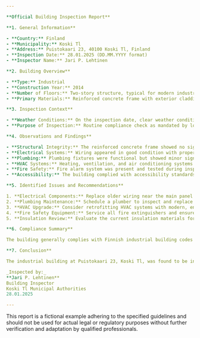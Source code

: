 ```yaml
---

**Official Building Inspection Report**

**1. General Information**

- **Country:** Finland
- **Municipality:** Koski Tl
- **Address:** Puistokaari 23, 40100 Koski Tl, Finland
- **Inspection Date:** 28.01.2025 (DD.MM.YYYY format)
- **Inspector Name:** Jari P. Lehtinen

**2. Building Overview**

- **Type:** Industrial
- **Construction Year:** 2014
- **Number of Floors:** Two-story structure, typical for modern industrial buildings in Finland aiming for efficient space utilization and minimizing environmental impact.
- **Primary Materials:** Reinforced concrete frame with exterior cladding in locally sourced, treated wood for thermal insulation and aesthetic alignment with Finnish architectural traditions. Steel roofing is standard for industrial buildings due to its durability and fire resistance properties.

**3. Inspection Context**

- **Weather Conditions:** On the inspection date, clear weather conditions prevailed with temperatures around -5°C, typical for early January in Koski Tl. Snow cover was present, which did not significantly impede access or observation but required careful navigation.
- **Purpose of Inspection:** Routine compliance check as mandated by local municipal authorities to ensure ongoing adherence to building codes and safety standards.

**4. Observations and Findings**

- **Structural Integrity:** The reinforced concrete frame showed no signs of distress or deformation, meeting current structural load requirements.
- **Electrical Systems:** Wiring appeared in good condition with proper grounding. However, some older components were identified near the main panel, suggesting potential future upgrades for efficiency and safety.
- **Plumbing:** Plumbing fixtures were functional but showed minor signs of wear, particularly around joints. Recommendation to replace aging components proactively to prevent leaks.
- **HVAC Systems:** Heating, ventilation, and air conditioning systems were operational though less efficient than modern standards. Insulation quality was adequate for the climate but could be enhanced with updated materials.
- **Fire Safety:** Fire alarm system was present and tested during inspection, functioning correctly. However, fire extinguishers required servicing as indicated by expiration dates.
- **Accessibility:** The building complied with accessibility standards, featuring ramps and elevators suitable for individuals with mobility challenges.

**5. Identified Issues and Recommendations**

1. **Electrical Components:** Replace older wiring near the main panel to ensure compliance with current safety codes and improve energy efficiency.
2. **Plumbing Maintenance:** Schedule a plumber to inspect and replace aging components, focusing on joints prone to leaks.
3. **HVAC Upgrade:** Consider retrofitting HVAC systems with modern, energy-efficient technologies to reduce operational costs and environmental impact.
4. **Fire Safety Equipment:** Service all fire extinguishers and ensure they are up-to-date and readily accessible.
5. **Insulation Review:** Evaluate the current insulation materials for potential upgrades that could enhance thermal performance without major structural alterations.

**6. Compliance Summary**

The building generally complies with Finnish industrial building codes (e.g., SFS-ISO 19011:2017 for management systems of quality and environmental aspects). Minor deviations were noted in electrical, plumbing, and fire safety areas, requiring timely corrective actions to maintain full compliance.

**7. Conclusion**

The industrial building at Puistokaari 23, Koski Tl, was found to be in satisfactory condition with a few areas necessitating attention to ensure continued adherence to safety and efficiency standards. Immediate actions are recommended for electrical, plumbing, fire safety, and potential HVAC upgrades.

_Inspected by:_  
**Jari P. Lehtinen**  
Building Inspector  
Koski Tl Municipal Authorities  
28.01.2025

--- 
```


This report is a fictional example adhering to the specified guidelines and should not be used for actual legal or regulatory purposes without further verification and adaptation by qualified professionals.